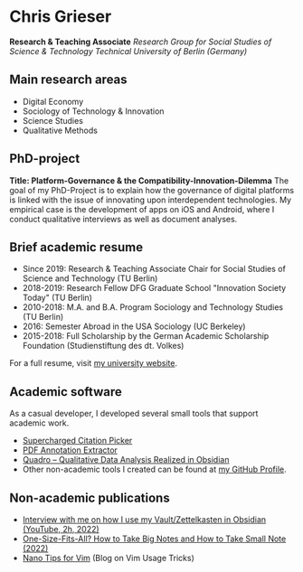 # Chris Grieser
**Research & Teaching Associate**
*Research Group for Social Studies of Science & Technology
Technical University of Berlin (Germany)*

## Main research areas
- Digital Economy
- Sociology of Technology & Innovation
- Science Studies
- Qualitative Methods

## PhD-project
**Title: Platform-Governance & the Compatibility-Innovation-Dilemma**
The goal of my PhD-Project is to explain how the governance of digital platforms is linked with the issue of innovating upon interdependent technologies. My empirical case is the development of apps on iOS and Android, where I conduct qualitative interviews as well as document analyses.

## Brief academic resume
- Since 2019: Research & Teaching Associate Chair for Social Studies of Science
  and Technology (TU Berlin)
- 2018-2019: Research Fellow DFG Graduate School "Innovation Society Today" (TU
  Berlin)
- 2010-2018: M.A. and B.A. Program Sociology and Technology Studies (TU Berlin)
- 2016: Semester Abroad in the USA Sociology (UC Berkeley)
- 2015-2018: Full Scholarship by the German Academic Scholarship Foundation
  (Studienstiftung des dt. Volkes)

For a full resume, visit [my university website](https://www.tu.berlin/en/sos/about/team/christopher-grieser-ma).

## Academic software
As a casual developer, I developed several small tools that support academic
work.
- [Supercharged Citation
  Picker](https://github.com/chrisgrieser/alfred-bibtex-citation-picker)
- [PDF Annotation
  Extractor](https://github.com/chrisgrieser/pdf-annotation-extractor-alfred)
- [Quadro – Qualitative Data Analysis Realized in
  Obsidian](https://github.com/chrisgrieser/obsidian-quadro)
- Other non-academic tools I created can be found at [my GitHub
  Profile](https://github.com/chrisgrieser).

## Non-academic publications
- [Interview with me on how I use my Vault/Zettelkasten in Obsidian (YouTube,
  2h, 2022)](https://www.youtube.com/watch?v=DzJOJxDgQKc)
- [One-Size-Fits-All? How to Take Big Notes and How to Take Small Note
  (2022)](https://www.obsidianroundup.org/one-size-fits-all-how-to-take-big-notes-and-how-to-take-small-notes/)
- [Nano Tips for Vim](https://nanotipsforvim.prose.sh/) (Blog on Vim Usage
  Tricks)
